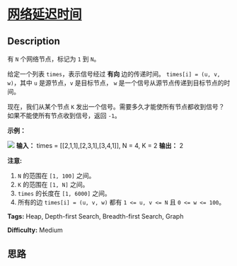 # [网络延迟时间][title]

## Description

有 `N` 个网络节点，标记为 `1` 到 `N`。

给定一个列表 `times`，表示信号经过 **有向** 边的传递时间。 `times[i] = (u, v, w)`，其中 `u` 是源节点，`v`
是目标节点， `w` 是一个信号从源节点传递到目标节点的时间。

现在，我们从某个节点 `K` 发出一个信号。需要多久才能使所有节点都收到信号？如果不能使所有节点收到信号，返回 `-1`。



**示例：**

![](https://assets.leetcode.com/uploads/2019/05/23/931_example_1.png)
            **输入：** times = [[2,1,1],[2,3,1],[3,4,1]], N = 4, K = 2    **输出：** 2    



**注意:**

  1. `N` 的范围在 `[1, 100]` 之间。
  2. `K` 的范围在 `[1, N]` 之间。
  3. `times` 的长度在 `[1, 6000]` 之间。
  4. 所有的边 `times[i] = (u, v, w)` 都有 `1 <= u, v <= N` 且 `0 <= w <= 100`。


**Tags:** Heap, Depth-first Search, Breadth-first Search, Graph

**Difficulty:** Medium

## 思路

[title]: https://leetcode-cn.com/problems/network-delay-time
